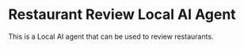 # Restaurant Review Local AI Agent
This is a Local AI agent that can be used to review restaurants. 
